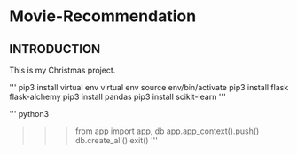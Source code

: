 # Movie-Recommendation

INTRODUCTION
------------

This is my Christmas project.  

'''
pip3 install virtual env
virtual env
source env/bin/activate
pip3 install flask flask-alchemy
pip3 install pandas
pip3 install scikit-learn
'''

'''
python3
>>> from app import app, db
>>> app.app_context().push()
>>> db.create_all()
>>> exit()
'''
